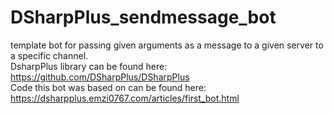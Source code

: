 # DSharpPlus_sendmessage_bot
template bot for passing given arguments as a message to a given server to a specific channel. <br />
DsharpPlus library can be found here: https://github.com/DSharpPlus/DSharpPlus <br />
Code this bot was based on can be found here: https://dsharpplus.emzi0767.com/articles/first_bot.html
